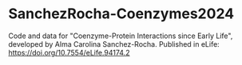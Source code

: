 # SanchezRocha-Coenzymes2024
Code and data for "Coenzyme-Protein Interactions since Early Life", developed by Alma Carolina Sanchez-Rocha. Published in eLife: https://doi.org/10.7554/eLife.94174.2
